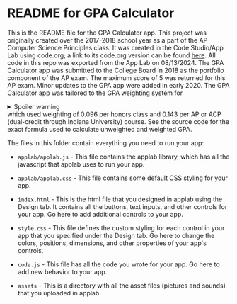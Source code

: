 # README for GPA Calculator

This is the README file for the GPA Calculator app. This project was originally created over the 2017-2018 school year as a part of the AP Computer Science Principles class. It was created in the Code Studio/App Lab using code.org; a link to its code.org version can be found [here](https://studio.code.org/projects/applab/BDWPKEAjagQB7AJWDtLf1UuJwVKy4t_rUeput1Aa1DY). All code in this repo was exported from the App Lab on 08/13/2024. The GPA Calculator app was submitted to the College Board in 2018 as the portfolio component of the AP exam. The maximum score of 5 was returned for this AP exam. Minor updates to the GPA app were added in early 2020. The GPA Calculator app was tailored to the GPA weighting system for

<details>
  <summary>Spoiler warning</summary>
  
#### Hamilton Southeastern High School
  
</details> which used weighting of 0.096 per honors class and 0.143 per AP or ACP (dual-credit through Indiana University) course. See the source code for the exact formula used to calculate unweighted and weighted GPA.

The files in this folder contain everything you need to run your app:

* `applab/applab.js` - This file contains the applab library, which has all the
  javascript that applab uses to run your app.

* `applab/applab.css` - This file contains some default CSS styling for your app.

* `index.html` - This is the html file that you designed in applab using the
  Design tab. It contains all the buttons, text inputs, and other controls for
  your app. Go here to add additional controls to your app.

* `style.css` - This file defines the custom styling for each control in your
  app that you specified under the Design tab. Go here to change the colors,
  positions, dimensions, and other properties of your app's controls.

* `code.js` - This file has all the code you wrote for your app. Go here to add
  new behavior to your app.

* `assets` - This is a directory with all the asset files (pictures and sounds)
  that you uploaded in applab.
